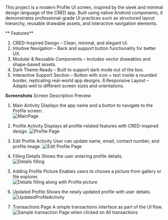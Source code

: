 This project is a modern Profile UI screen, inspired by the sleek and minimal design language of the CRED app. Built using native Android components, it demonstrates professional-grade UI practices such as structured layout hierarchy, reusable drawable assets, and interactive navigation elements.

** Features**
1. CRED-Inspired Design – Clean, minimal, and elegant UI.
2. Intuitive Navigation – Back and support button functionality for better UX.
3. Modular & Reusable Components – Includes vector drawables and shape-based assets.
4. Dark Theme Ready – Built to support dark mode out of the box.
5. Interactive Support Section – Button with icon + text inside a rounded border, replicating real-world app designs.
6.Responsive Layout – Adapts well to different screen sizes and orientations.

**Screenshots**
Screen	Description	Preview
1. Main Activity	Displays the app name and a button to navigate to the Profile screen.	
![MainPage](https://github.com/user-attachments/assets/2b2f97d8-1ade-4c2b-b4b7-0ef1bbe2c4c4)

2. Profile Activity	Displays all profile-related features with CRED-inspired design.
![Profile Page](https://github.com/user-attachments/assets/31cbd9e5-f38c-41d3-a802-9396cc576957)

3. Edit Profile Activity	User can update name, email, contact number, and profile image.	
![Edit Profile Page](https://github.com/user-attachments/assets/0705bf90-d06a-4103-8eb6-7e32165405e9)

4. Filling Details	Shows the user entering profile details.	
![Details filling](https://github.com/user-attachments/assets/a9e12751-fa57-4ba7-adda-ffa9d4a2401c)

5. Adding Profile Picture	Enables users to choose a picture from gallery or file explorer.	
![Details filling along with Profile picture](https://github.com/user-attachments/assets/6fa98ac9-31d5-4dc1-aed4-31f7f655f50d)

6. Updated Profile	Shows the newly updated profile with user details.	
![UpdatedProfileActivity](https://github.com/user-attachments/assets/cad29289-6a55-4085-979c-80a91b73dc2b)

7. Transactions Page	A simple transactions interface as part of the UI flow.
![Sample transaction Page when clicked on All transactions](https://github.com/user-attachments/assets/d1d84286-c4b3-499f-a554-5fdaee8c6411)
